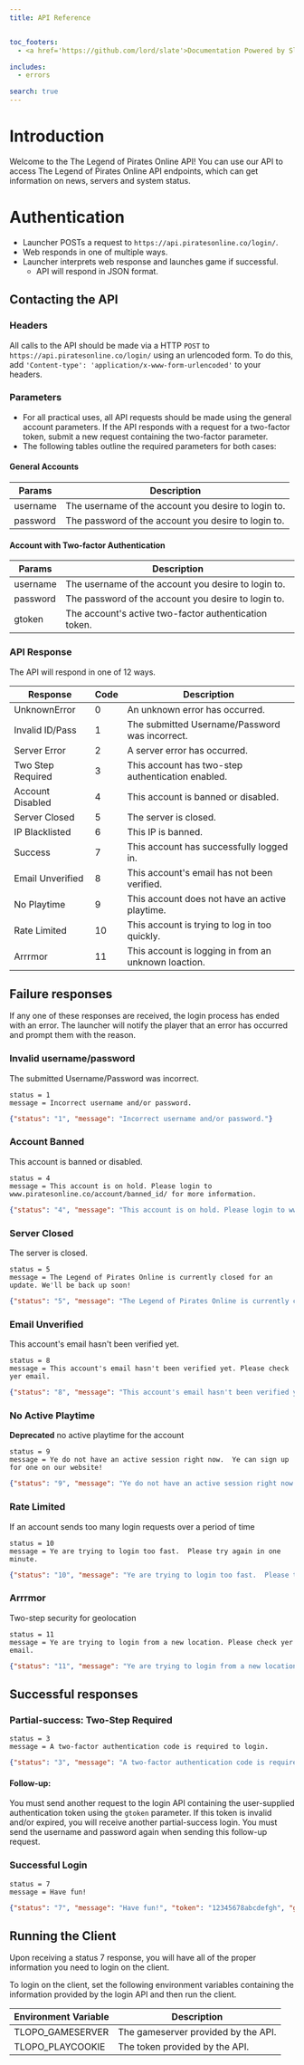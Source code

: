 ```yaml
---
title: API Reference


toc_footers:
  - <a href='https://github.com/lord/slate'>Documentation Powered by Slate</a>

includes:
  - errors

search: true
---
```


# Introduction

Welcome to the The Legend of Pirates Online API! You can use our API to access The Legend of Pirates Online API endpoints, which can get information on news, servers and system status.

# Authentication

* Launcher POSTs a request to `https://api.piratesonline.co/login/`.
* Web responds in one of multiple ways.
* Launcher interprets web response and launches game if successful.
  * API will respond in JSON format.


## Contacting the API

### Headers
All calls to the API should be made via a HTTP ```POST``` to ```https://api.piratesonline.co/login/``` using an urlencoded form. To do this, add ```'Content-type': 'application/x-www-form-urlencoded'``` to your headers.

### Parameters
- For all practical uses, all API requests should be made using the general account parameters.  If the API responds with a request for a two-factor token, submit a new request containing the two-factor parameter.
- The following tables outline the required parameters for both cases:

#### General Accounts
| Params     | Description                                           |
|------------|-------------------------------------------------------|
| username   | The username of the account you desire to login to.   |
| password   | The password of the account you desire to login to.   |

#### Account with Two-factor Authentication

| Params     | Description                                           |
|------------|-------------------------------------------------------|
| username   | The username of the account you desire to login to.   |
| password   | The password of the account you desire to login to.   |
| gtoken     | The account's active two-factor authentication token. |


### API Response

The API will respond in one of 12 ways.

| Response          |    Code    | Description                                          |
|-------------------|------------|------------------------------------------------------|
| UnknownError      |     0      | An unknown error has occurred.                       |
| Invalid ID/Pass   |     1      | The submitted Username/Password was incorrect.       |
| Server Error      |     2      | A server error has occurred.                         |
| Two Step Required |     3      | This account has two-step authentication enabled.    |
| Account Disabled  |     4      | This account is banned or disabled.                  |
| Server Closed     |     5      | The server is closed.                                |
| IP Blacklisted    |     6      | This IP is banned.                                   |
| Success           |     7      | This account has successfully logged in.             |
| Email Unverified  |     8      | This account's email has not been verified.          |
| No Playtime       |     9      | This account does not have an active playtime.       |
| Rate Limited      |     10     | This account is trying to log in too quickly.        |
| Arrrmor           |     11     | This account is logging in from an unknown loaction. |


## Failure responses
If any one of these responses are received, the login process has ended with an error. The launcher will notify the player that an error has occurred and prompt them with the reason.

### Invalid username/password
The submitted Username/Password was incorrect.

```
status = 1
message = Incorrect username and/or password.
```
```json
{"status": "1", "message": "Incorrect username and/or password."}
```

### Account Banned
This account is banned or disabled.

```
status = 4
message = This account is on hold. Please login to www.piratesonline.co/account/banned_id/ for more information.
```
```json
{"status": "4", "message": "This account is on hold. Please login to www.piratesonline.co/account/banned_id/ for more information."}
```

### Server Closed
The server is closed.

```
status = 5
message = The Legend of Pirates Online is currently closed for an update. We'll be back up soon!
```
```json
{"status": "5", "message": "The Legend of Pirates Online is currently closed for an update. We'll be back up soon!"}
```

### Email Unverified
This account's email hasn't been verified yet.

```
status = 8
message = This account's email hasn't been verified yet. Please check yer email.
```
```json
{"status": "8", "message": "This account's email hasn't been verified yet. Please check yer email."}
```

### No Active Playtime
**Deprecated** no active playtime for the account

```
status = 9
message = Ye do not have an active session right now.  Ye can sign up for one on our website!
```
```json
{"status": "9", "message": "Ye do not have an active session right now.  Ye can sign up for one on our website!"}
```

### Rate Limited
If an account sends too many login requests over a period of time

```
status = 10
message = Ye are trying to login too fast.  Please try again in one minute.
```
```json
{"status": "10", "message": "Ye are trying to login too fast.  Please try again in one minute."}
```

### Arrrmor
Two-step security for geolocation

```
status = 11
message = Ye are trying to login from a new location. Please check yer email.
```
```json
{"status": "11", "message": "Ye are trying to login from a new location. Please check yer email."}
```

## Successful responses

### Partial-success: Two-Step Required
```
status = 3
message = A two-factor authentication code is required to login.
```
```json
{"status": "3", "message": "A two-factor authentication code is required to login."}
```

#### Follow-up:
You must send another request to the login API containing the user-supplied authentication token using the ```gtoken``` parameter.  If this token is invalid and/or expired, you will receive another partial-success login.  You must send the username and password again when sending this follow-up request.

### Successful Login
```
status = 7
message = Have fun!
```
```json
{"status": "7", "message": "Have fun!", "token": "12345678abcdefgh", "gameserver": "prod-gs-protected-agent-1.legendofpiratesonline.com"}
```

## Running the Client
Upon receiving a status 7 response, you will have all of the proper information you need to login on the client.

To login on the client, set the following environment variables containing the information provided by the login API and then run the client.

| Environment Variable | Description                         |
|----------------------|-------------------------------------|
| TLOPO_GAMESERVER     | The gameserver provided by the API. |
| TLOPO_PLAYCOOKIE     | The token provided by the API.      |

